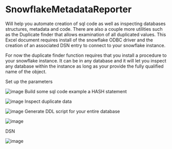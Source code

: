 # SnowflakeMetadataReporter
Will help you automate creation of sql code as well as inspecting databases structures, metadata and code.
There are also a couple more utilities such as the Duplicate finder that allows examination of all duplicated values.
This Excel document requires install of the snowflake ODBC driver and the creation of an associated DSN entry to connect to your snowflake instance.

For now the duplicate finder function requires that you install a procedure to your snowflake instance. 
It can be in any database and it will let you inspect any database within the instance as long as your provide the fully qualified name of the object.

Set up the parameters

![image](https://user-images.githubusercontent.com/62514847/196827811-5f01128d-1917-4d99-a8b6-afa3ab42f7f0.png)
Build some sql code example a HASH statement

![image](https://user-images.githubusercontent.com/62514847/196828158-739453ac-84a9-45ba-80b5-cac28fb706c1.png)
Inspect duplicate data

![image](https://user-images.githubusercontent.com/62514847/196828313-76f73481-fd49-49cf-b006-43d6a119cd8f.png)
Generate DDL script for your entire database

![image](https://user-images.githubusercontent.com/62514847/196828454-d1a6e848-479b-4c1c-90b9-385285de32dc.png)

DSN

![image](https://user-images.githubusercontent.com/62514847/196828752-aa9f23bf-ae19-485d-b7d9-22e8ae6648cf.png)
